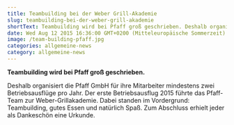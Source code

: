 ```yaml
---
title: Teambuilding bei der Weber Grill-Akademie
slug: teambuilding-bei-der-weber-grill-akademie
shortText: Teambuilding wird bei Pfaff groß geschrieben. Deshalb organisiert die Pfaff GmbH für ihre Mitarbeiter mindestens zwei Betriebsausflüge pro Jahr. Der erste Betriebsausflug 2015 führte das …
date: Wed Aug 12 2015 16:36:00 GMT+0200 (Mitteleuropäische Sommerzeit)
image: /team-building-pfaff.jpg
categories: allgemeine-news
category: allgemeine-news
---
```


<strong>Teambuilding wird bei Pfaff groß geschrieben.</strong></p>



<p>Deshalb organisiert die Pfaff GmbH für ihre Mitarbeiter mindestens zwei Betriebsausflüge pro Jahr. Der erste Betriebsausflug 2015 führte das Pfaff-Team zur Weber-Grillakademie. Dabei standen im Vordergrund: Teambuilding, gutes Essen und natürlich Spaß. Zum Abschluss erhielt jeder als Dankeschön eine Urkunde.</p>

